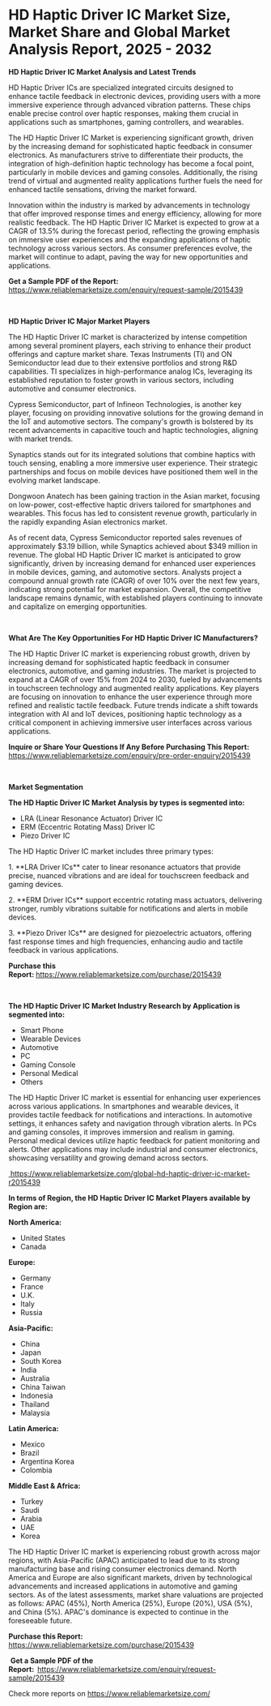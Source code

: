 <p><h1>HD Haptic Driver IC Market Size, Market Share and Global Market Analysis Report, 2025 - 2032</h1></p><p><strong>HD Haptic Driver IC Market Analysis and Latest Trends</strong></p>
<p><p>HD Haptic Driver ICs are specialized integrated circuits designed to enhance tactile feedback in electronic devices, providing users with a more immersive experience through advanced vibration patterns. These chips enable precise control over haptic responses, making them crucial in applications such as smartphones, gaming controllers, and wearables.</p><p>The HD Haptic Driver IC Market is experiencing significant growth, driven by the increasing demand for sophisticated haptic feedback in consumer electronics. As manufacturers strive to differentiate their products, the integration of high-definition haptic technology has become a focal point, particularly in mobile devices and gaming consoles. Additionally, the rising trend of virtual and augmented reality applications further fuels the need for enhanced tactile sensations, driving the market forward.</p><p>Innovation within the industry is marked by advancements in technology that offer improved response times and energy efficiency, allowing for more realistic feedback. The HD Haptic Driver IC Market is expected to grow at a CAGR of 13.5% during the forecast period, reflecting the growing emphasis on immersive user experiences and the expanding applications of haptic technology across various sectors. As consumer preferences evolve, the market will continue to adapt, paving the way for new opportunities and applications.</p></p>
<p><strong>Get a Sample PDF of the Report:&nbsp;</strong> <a href="https://www.reliablemarketsize.com/enquiry/request-sample/2015439?utm_campaign=1766&utm_medium=2&utm_source=Github&utm_content=ia&utm_term=17012025&utm_id=hd-haptic-driver-ic">https://www.reliablemarketsize.com/enquiry/request-sample/2015439</a></p>
<p>&nbsp;</p>
<p><strong>HD Haptic Driver IC Major Market Players</strong></p>
<p><p>The HD Haptic Driver IC market is characterized by intense competition among several prominent players, each striving to enhance their product offerings and capture market share. Texas Instruments (TI) and ON Semiconductor lead due to their extensive portfolios and strong R&D capabilities. TI specializes in high-performance analog ICs, leveraging its established reputation to foster growth in various sectors, including automotive and consumer electronics.</p><p>Cypress Semiconductor, part of Infineon Technologies, is another key player, focusing on providing innovative solutions for the growing demand in the IoT and automotive sectors. The company's growth is bolstered by its recent advancements in capacitive touch and haptic technologies, aligning with market trends.</p><p>Synaptics stands out for its integrated solutions that combine haptics with touch sensing, enabling a more immersive user experience. Their strategic partnerships and focus on mobile devices have positioned them well in the evolving market landscape.</p><p>Dongwoon Anatech has been gaining traction in the Asian market, focusing on low-power, cost-effective haptic drivers tailored for smartphones and wearables. This focus has led to consistent revenue growth, particularly in the rapidly expanding Asian electronics market.</p><p>As of recent data, Cypress Semiconductor reported sales revenues of approximately $3.19 billion, while Synaptics achieved about $349 million in revenue. The global HD Haptic Driver IC market is anticipated to grow significantly, driven by increasing demand for enhanced user experiences in mobile devices, gaming, and automotive sectors. Analysts project a compound annual growth rate (CAGR) of over 10% over the next few years, indicating strong potential for market expansion. Overall, the competitive landscape remains dynamic, with established players continuing to innovate and capitalize on emerging opportunities.</p></p>
<p>&nbsp;</p>
<p><strong>What Are The Key Opportunities For HD Haptic Driver IC Manufacturers?</strong></p>
<p><p>The HD Haptic Driver IC market is experiencing robust growth, driven by increasing demand for sophisticated haptic feedback in consumer electronics, automotive, and gaming industries. The market is projected to expand at a CAGR of over 15% from 2024 to 2030, fueled by advancements in touchscreen technology and augmented reality applications. Key players are focusing on innovation to enhance the user experience through more refined and realistic tactile feedback. Future trends indicate a shift towards integration with AI and IoT devices, positioning haptic technology as a critical component in achieving immersive user interfaces across various applications.</p></p>
<p><strong>Inquire or Share Your Questions If Any Before Purchasing This Report:</strong> <a href="https://www.reliablemarketsize.com/enquiry/pre-order-enquiry/2015439?utm_campaign=1766&utm_medium=2&utm_source=Github&utm_content=ia&utm_term=17012025&utm_id=hd-haptic-driver-ic">https://www.reliablemarketsize.com/enquiry/pre-order-enquiry/2015439</a></p>
<p>&nbsp;</p>
<p><strong>Market Segmentation</strong></p>
<p><strong>The HD Haptic Driver IC Market Analysis by types is segmented into:</strong></p>
<p><ul><li>LRA (Linear Resonance Actuator) Driver IC</li><li>ERM (Eccentric Rotating Mass) Driver IC</li><li>Piezo Driver IC</li></ul></p>
<p><p>The HD Haptic Driver IC market includes three primary types: </p><p>1. **LRA Driver ICs** cater to linear resonance actuators that provide precise, nuanced vibrations and are ideal for touchscreen feedback and gaming devices.</p><p>  </p><p>2. **ERM Driver ICs** support eccentric rotating mass actuators, delivering stronger, rumbly vibrations suitable for notifications and alerts in mobile devices.</p><p>  </p><p>3. **Piezo Driver ICs** are designed for piezoelectric actuators, offering fast response times and high frequencies, enhancing audio and tactile feedback in various applications.</p></p>
<p><strong>Purchase this Report:&nbsp;</strong><a href="https://www.reliablemarketsize.com/purchase/2015439?utm_campaign=1766&utm_medium=2&utm_source=Github&utm_content=ia&utm_term=17012025&utm_id=hd-haptic-driver-ic">https://www.reliablemarketsize.com/purchase/2015439</a></p>
<p>&nbsp;</p>
<p><strong>The HD Haptic Driver IC Market Industry Research by Application is segmented into:</strong></p>
<p><ul><li>Smart Phone</li><li>Wearable Devices</li><li>Automotive</li><li>PC</li><li>Gaming Console</li><li>Personal Medical</li><li>Others</li></ul></p>
<p><p>The HD Haptic Driver IC market is essential for enhancing user experiences across various applications. In smartphones and wearable devices, it provides tactile feedback for notifications and interactions. In automotive settings, it enhances safety and navigation through vibration alerts. In PCs and gaming consoles, it improves immersion and realism in gaming. Personal medical devices utilize haptic feedback for patient monitoring and alerts. Other applications may include industrial and consumer electronics, showcasing versatility and growing demand across sectors.</p></p>
<p><a href="https://www.reliablemarketsize.com/global-hd-haptic-driver-ic-market-r2015439?utm_campaign=1766&utm_medium=2&utm_source=Github&utm_content=ia&utm_term=17012025&utm_id=hd-haptic-driver-ic">&nbsp;https://www.reliablemarketsize.com/global-hd-haptic-driver-ic-market-r2015439</a></p>
<p><strong>In terms of Region, the HD Haptic Driver IC Market Players available by Region are:</strong></p>
<p>
    <p> <strong> North America: </strong>
        <ul>
            <li>United States</li>
            <li>Canada</li>
        </ul>
        </p> 
    <p> <strong> Europe: </strong>
        <ul>
            <li>Germany</li>
            <li>France</li>
            <li>U.K.</li>
            <li>Italy</li>
            <li>Russia</li>
        </ul>
        </p> 
    <p> <strong> Asia-Pacific: </strong>
        <ul>
            <li>China</li>
            <li>Japan</li>
            <li>South Korea</li>
            <li>India</li>
            <li>Australia</li>
            <li>China Taiwan</li>
            <li>Indonesia</li>
            <li>Thailand</li>
            <li>Malaysia</li>
        </ul>
        </p> 
    <p> <strong> Latin America: </strong>
        <ul>
            <li>Mexico</li>
            <li>Brazil</li>
            <li>Argentina Korea</li>
            <li>Colombia</li>
        </ul>
        </p> 
    <p> <strong> Middle East & Africa: </strong>
        <ul>
            <li>Turkey</li>
            <li>Saudi</li>
            <li>Arabia</li>
            <li>UAE</li>
            <li>Korea</li>
        </ul>
    </p>
    </p>
<p><p>The HD Haptic Driver IC market is experiencing robust growth across major regions, with Asia-Pacific (APAC) anticipated to lead due to its strong manufacturing base and rising consumer electronics demand. North America and Europe are also significant markets, driven by technological advancements and increased applications in automotive and gaming sectors. As of the latest assessments, market share valuations are projected as follows: APAC (45%), North America (25%), Europe (20%), USA (5%), and China (5%). APAC's dominance is expected to continue in the foreseeable future.</p></p>
<p><strong>Purchase this Report: </strong><a href="https://www.reliablemarketsize.com/purchase/2015439?utm_campaign=1766&utm_medium=2&utm_source=Github&utm_content=ia&utm_term=17012025&utm_id=hd-haptic-driver-ic">https://www.reliablemarketsize.com/purchase/2015439</a></p>
<p>&nbsp;<strong>Get a Sample PDF of the Report:&nbsp;&nbsp;</strong><a href="https://www.reliablemarketsize.com/enquiry/request-sample/2015439?utm_campaign=1766&utm_medium=2&utm_source=Github&utm_content=ia&utm_term=17012025&utm_id=hd-haptic-driver-ic">https://www.reliablemarketsize.com/enquiry/request-sample/2015439</a></p>
<p><strong></strong></p>
<p>Check more reports on <a href="https://www.reliablemarketsize.com/?utm_campaign=1766&utm_medium=2&utm_source=Github&utm_content=ia&utm_term=17012025&utm_id=hd-haptic-driver-ic">https://www.reliablemarketsize.com/</a></p>